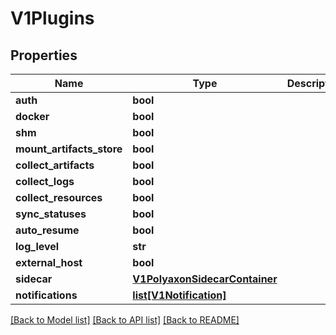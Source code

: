 # V1Plugins


## Properties
Name | Type | Description | Notes
------------ | ------------- | ------------- | -------------
**auth** | **bool** |  | [optional] 
**docker** | **bool** |  | [optional] 
**shm** | **bool** |  | [optional] 
**mount_artifacts_store** | **bool** |  | [optional] 
**collect_artifacts** | **bool** |  | [optional] 
**collect_logs** | **bool** |  | [optional] 
**collect_resources** | **bool** |  | [optional] 
**sync_statuses** | **bool** |  | [optional] 
**auto_resume** | **bool** |  | [optional] 
**log_level** | **str** |  | [optional] 
**external_host** | **bool** |  | [optional] 
**sidecar** | [**V1PolyaxonSidecarContainer**](V1PolyaxonSidecarContainer.md) |  | [optional] 
**notifications** | [**list[V1Notification]**](V1Notification.md) |  | [optional] 

[[Back to Model list]](../README.md#documentation-for-models) [[Back to API list]](../README.md#documentation-for-api-endpoints) [[Back to README]](../README.md)


